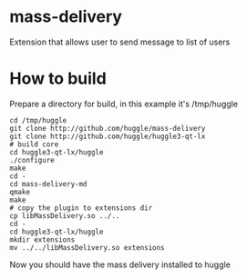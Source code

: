 mass-delivery
=============

Extension that allows user to send message to list of users

How to build
=============

Prepare a directory for build, in this example it's /tmp/huggle

```
cd /tmp/huggle
git clone http://github.com/huggle/mass-delivery
git clone http://github.com/huggle/huggle3-qt-lx
# build core
cd huggle3-qt-lx/huggle
./configure
make
cd -
cd mass-delivery-md
qmake
make
# copy the plugin to extensions dir
cp libMassDelivery.so ../..
cd -
cd huggle3-qt-lx/huggle
mkdir extensions
mv ../../libMassDelivery.so extensions
```

Now you should have the mass delivery installed to huggle
